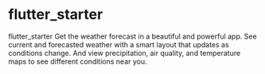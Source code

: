 # flutter_starter
 flutter_starter
Get the weather forecast in a beautiful and powerful app. 
See current and forecasted weather with a smart layout that updates as conditions change. And view precipitation, air quality, and temperature maps to see different conditions near you.

